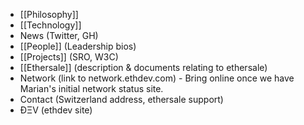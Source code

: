 - [[Philosophy]]
- [[Technology]]
- News (Twitter, GH)
- [[People]] (Leadership bios)
- [[Projects]] (SRO, W3C)
- [[Ethersale]] (description & documents relating to ethersale)
- Network (link to network.ethdev.com) - Bring online once we have Marian's initial network status site.
- Contact (Switzerland address, ethersale support)
- ÐΞV (ethdev site)